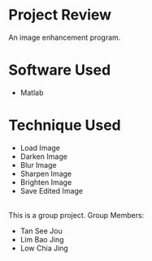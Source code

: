 # Project Review
An image enhancement program. 

# Software Used
- Matlab

# Technique Used
- Load Image
- Darken Image
- Blur Image
- Sharpen Image
- Brighten Image
- Save Edited Image

<br/>This is a group project. Group Members:
- Tan See Jou
- Lim Bao Jing
- Low Chia Jing
